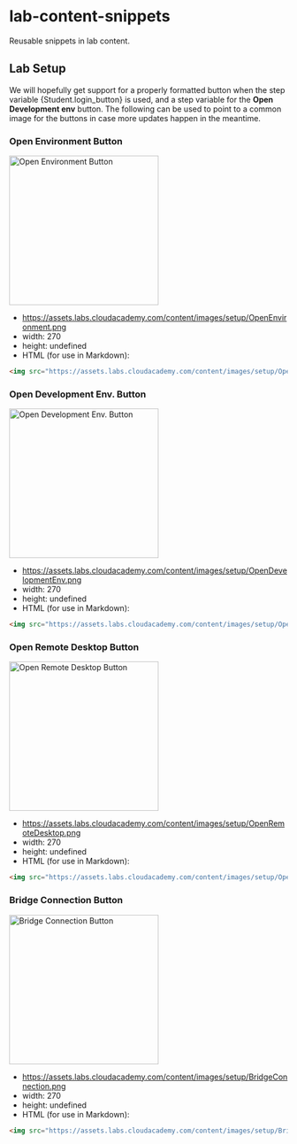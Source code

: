 # lab-content-snippets

Reusable snippets in lab content.

## Lab Setup

We will hopefully get support for a properly formatted button when the step variable {Student.login_button} is used, and a step variable for the **Open Development env** button. The following can be used to point to a common image for the buttons in case more updates happen in the meantime.

### Open Environment Button

<img src="https://assets.labs.cloudacademy.com/content/images/setup/OpenEnvironment.png" alt="Open Environment Button" width="270">

- https://assets.labs.cloudacademy.com/content/images/setup/OpenEnvironment.png
- width: 270
- height: undefined
- HTML (for use in Markdown):

```html
<img src="https://assets.labs.cloudacademy.com/content/images/setup/OpenEnvironment.png" alt="Open Environment Button" width="270" />
```

### Open Development Env. Button

<img src="https://assets.labs.cloudacademy.com/content/images/setup/OpenDevelopmentEnv.png" alt="Open Development Env. Button" width="270">

- https://assets.labs.cloudacademy.com/content/images/setup/OpenDevelopmentEnv.png
- width: 270
- height: undefined
- HTML (for use in Markdown):

```html
<img src="https://assets.labs.cloudacademy.com/content/images/setup/OpenDevelopmentEnv.png" alt="Open Development Env. Button" width="270" />
```

### Open Remote Desktop Button

<img src="https://assets.labs.cloudacademy.com/content/images/setup/OpenRemoteDesktop.png" alt="Open Remote Desktop Button" width="270">

- https://assets.labs.cloudacademy.com/content/images/setup/OpenRemoteDesktop.png
- width: 270
- height: undefined
- HTML (for use in Markdown):

```html
<img src="https://assets.labs.cloudacademy.com/content/images/setup/OpenRemoteDesktop.png" alt="Open Remote Desktop Button" width="270" />
```

### Bridge Connection Button

<img src="https://assets.labs.cloudacademy.com/content/images/setup/BridgeConnection.png" alt="Bridge Connection Button" width="270">

- https://assets.labs.cloudacademy.com/content/images/setup/BridgeConnection.png
- width: 270
- height: undefined
- HTML (for use in Markdown):

```html
<img src="https://assets.labs.cloudacademy.com/content/images/setup/BridgeConnection.png" alt="Bridge Connection Button" width="270" />
```
